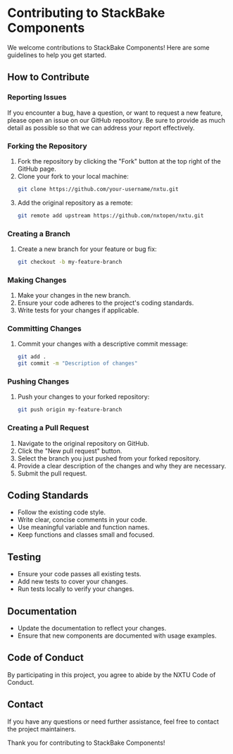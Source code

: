 
# Contributing to StackBake Components

We welcome contributions to StackBake Components! Here are some guidelines to help you get started.

## How to Contribute

### Reporting Issues
If you encounter a bug, have a question, or want to request a new feature, please open an issue on our GitHub repository. Be sure to provide as much detail as possible so that we can address your report effectively.

### Forking the Repository
1. Fork the repository by clicking the "Fork" button at the top right of the GitHub page.
2. Clone your fork to your local machine:
   ```sh
   git clone https://github.com/your-username/nxtu.git
   ```
3. Add the original repository as a remote:
   ```sh
   git remote add upstream https://github.com/nxtopen/nxtu.git
   ```

### Creating a Branch
1. Create a new branch for your feature or bug fix:
   ```sh
   git checkout -b my-feature-branch
   ```

### Making Changes
1. Make your changes in the new branch.
2. Ensure your code adheres to the project's coding standards.
3. Write tests for your changes if applicable.

### Committing Changes
1. Commit your changes with a descriptive commit message:
   ```sh
   git add .
   git commit -m "Description of changes"
   ```

### Pushing Changes
1. Push your changes to your forked repository:
   ```sh
   git push origin my-feature-branch
   ```

### Creating a Pull Request
1. Navigate to the original repository on GitHub.
2. Click the "New pull request" button.
3. Select the branch you just pushed from your forked repository.
4. Provide a clear description of the changes and why they are necessary.
5. Submit the pull request.

## Coding Standards
- Follow the existing code style.
- Write clear, concise comments in your code.
- Use meaningful variable and function names.
- Keep functions and classes small and focused.

## Testing
- Ensure your code passes all existing tests.
- Add new tests to cover your changes.
- Run tests locally to verify your changes.

## Documentation
- Update the documentation to reflect your changes.
- Ensure that new components are documented with usage examples.

## Code of Conduct
By participating in this project, you agree to abide by the NXTU Code of Conduct.

## Contact
If you have any questions or need further assistance, feel free to contact the project maintainers.

Thank you for contributing to StackBake Components!

